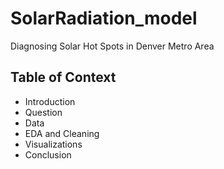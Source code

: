 # SolarRadiation_model
Diagnosing Solar Hot Spots in Denver Metro Area

## Table of Context 
- Introduction
- Question
- Data
- EDA and Cleaning
- Visualizations
- Conclusion